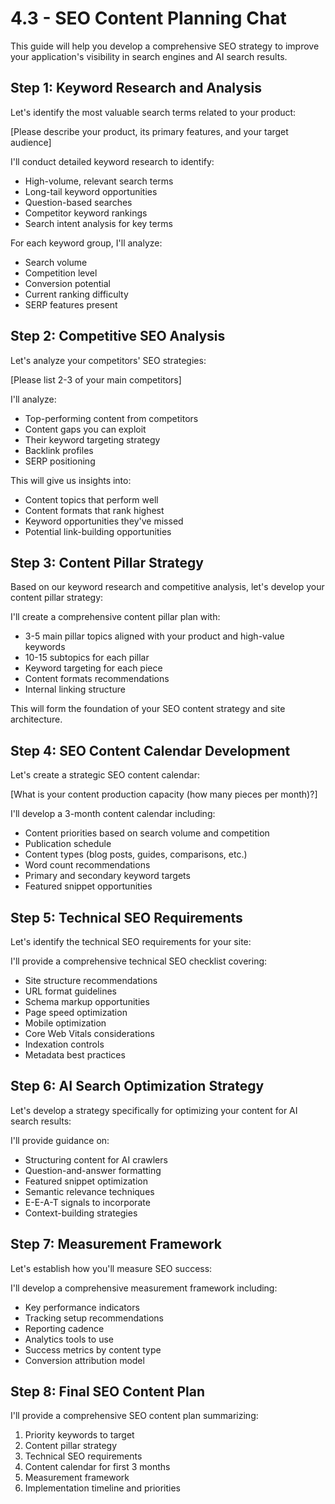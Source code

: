# 4.3 - SEO Content Planning Chat

This guide will help you develop a comprehensive SEO strategy to improve your application's visibility in search engines and AI search results.

## Step 1: Keyword Research and Analysis

Let's identify the most valuable search terms related to your product:

[Please describe your product, its primary features, and your target audience]

I'll conduct detailed keyword research to identify:
- High-volume, relevant search terms
- Long-tail keyword opportunities
- Question-based searches
- Competitor keyword rankings
- Search intent analysis for key terms

For each keyword group, I'll analyze:
- Search volume
- Competition level
- Conversion potential
- Current ranking difficulty
- SERP features present

## Step 2: Competitive SEO Analysis

Let's analyze your competitors' SEO strategies:

[Please list 2-3 of your main competitors]

I'll analyze:
- Top-performing content from competitors
- Content gaps you can exploit
- Their keyword targeting strategy
- Backlink profiles
- SERP positioning

This will give us insights into:
- Content topics that perform well
- Content formats that rank highest
- Keyword opportunities they've missed
- Potential link-building opportunities

## Step 3: Content Pillar Strategy

Based on our keyword research and competitive analysis, let's develop your content pillar strategy:

I'll create a comprehensive content pillar plan with:
- 3-5 main pillar topics aligned with your product and high-value keywords
- 10-15 subtopics for each pillar
- Keyword targeting for each piece
- Content formats recommendations
- Internal linking structure

This will form the foundation of your SEO content strategy and site architecture.

## Step 4: SEO Content Calendar Development

Let's create a strategic SEO content calendar:

[What is your content production capacity (how many pieces per month)?]

I'll develop a 3-month content calendar including:
- Content priorities based on search volume and competition
- Publication schedule
- Content types (blog posts, guides, comparisons, etc.)
- Word count recommendations
- Primary and secondary keyword targets
- Featured snippet opportunities

## Step 5: Technical SEO Requirements

Let's identify the technical SEO requirements for your site:

I'll provide a comprehensive technical SEO checklist covering:
- Site structure recommendations
- URL format guidelines
- Schema markup opportunities
- Page speed optimization
- Mobile optimization
- Core Web Vitals considerations
- Indexation controls
- Metadata best practices

## Step 6: AI Search Optimization Strategy

Let's develop a strategy specifically for optimizing your content for AI search results:

I'll provide guidance on:
- Structuring content for AI crawlers
- Question-and-answer formatting
- Featured snippet optimization
- Semantic relevance techniques
- E-E-A-T signals to incorporate
- Context-building strategies

## Step 7: Measurement Framework

Let's establish how you'll measure SEO success:

I'll develop a comprehensive measurement framework including:
- Key performance indicators
- Tracking setup recommendations
- Reporting cadence
- Analytics tools to use
- Success metrics by content type
- Conversion attribution model

## Step 8: Final SEO Content Plan

I'll provide a comprehensive SEO content plan summarizing:
1. Priority keywords to target
2. Content pillar strategy
3. Technical SEO requirements
4. Content calendar for first 3 months
5. Measurement framework
6. Implementation timeline and priorities 